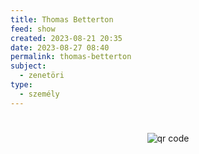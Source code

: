 ```yaml
---
title: Thomas Betterton
feed: show
created: 2023-08-21 20:35
date: 2023-08-27 08:40
permalink: thomas-betterton
subject:
  - zenetöri
type:
  - személy
---
```

#




#
<p style="text-align: center;"><img src="https://chart.googleapis.com/chart?cht=qr&chl=https://notes.andrasdenes.com/thomas-betterton&chs=180x180&choe=UTF-8&chld=L|2" alt="qr code"></p>

